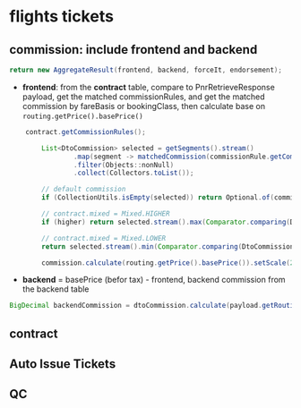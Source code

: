 # flights tickets

## commission: include frontend and backend

```java
return new AggregateResult(frontend, backend, forceIt, endorsement);
```

- **frontend**: from the **contract** table, compare to PnrRetrieveResponse payload, get the matched commissionRules, and get the matched commission by fareBasis or bookingClass, then calculate base on `routing.getPrice().basePrice()`

```java
    contract.getCommissionRules();

        List<DtoCommission> selected = getSegments().stream()
                .map(segment -> matchedCommission(commissionRule.getCommissions(), segment))
                .filter(Objects::nonNull)
                .collect(Collectors.toList());    

        // default commission
        if (CollectionUtils.isEmpty(selected)) return Optional.of(commissionRule.getDefaultCommission());

        // contract.mixed = Mixed.HIGHER
        if (higher) return selected.stream().max(Comparator.comparing(DtoCommission::getAmount));

        // contract.mixed = Mixed.LOWER
        return selected.stream().min(Comparator.comparing(DtoCommission::getAmount));

        commission.calculate(routing.getPrice().basePrice()).setScale(2, BigDecimal.ROUND_DOWN);
```

- **backend** = basePrice (befor tax) - frontend, backend commission from the backend table

```java
BigDecimal backendCommission = dtoCommission.calculate(payload.getRouting().getPrice().basePrice().subtract(frontend));
```

## contract

## Auto Issue Tickets

## QC